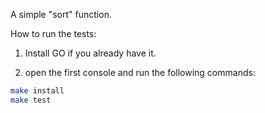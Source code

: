A simple "sort" function. 

How to run the tests:

1. Install GO if you already have it.

2. open the first console and run the following commands:

```bash
make install
make test
```
